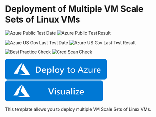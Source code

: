 # Deployment of Multiple VM Scale Sets of Linux VMs

![Azure Public Test Date](https://azurequickstartsservice.blob.core.windows.net/badges/301-multi-vmss-linux/PublicLastTestDate.svg)
![Azure Public Test Result](https://azurequickstartsservice.blob.core.windows.net/badges/301-multi-vmss-linux/PublicDeployment.svg)

![Azure US Gov Last Test Date](https://azurequickstartsservice.blob.core.windows.net/badges/301-multi-vmss-linux/FairfaxLastTestDate.svg)
![Azure US Gov Last Test Result](https://azurequickstartsservice.blob.core.windows.net/badges/301-multi-vmss-linux/FairfaxDeployment.svg)

![Best Practice Check](https://azurequickstartsservice.blob.core.windows.net/badges/301-multi-vmss-linux/BestPracticeResult.svg)
![Cred Scan Check](https://azurequickstartsservice.blob.core.windows.net/badges/301-multi-vmss-linux/CredScanResult.svg)

[![Deploy To Azure](https://raw.githubusercontent.com/Azure/azure-quickstart-templates/master/1-CONTRIBUTION-GUIDE/images/deploytoazure.svg?sanitize=true)](https://portal.azure.com/#create/Microsoft.Template/uri/https%3A%2F%2Fraw.githubusercontent.com%2FAzure%2Fazure-quickstart-templates%2Fmaster%2F301-multi-vmss-linux%2Fazuredeploy.json)  [![Visualize](https://raw.githubusercontent.com/Azure/azure-quickstart-templates/master/1-CONTRIBUTION-GUIDE/images/visualizebutton.svg?sanitize=true)](http://armviz.io/#/?load=https%3A%2F%2Fraw.githubusercontent.com%2FAzure%2Fazure-quickstart-templates%2Fmaster%2F301-multi-vmss-linux%2Fazuredeploy.json)

This template allows you to deploy multiple VM Scale Sets of Linux VMs.


